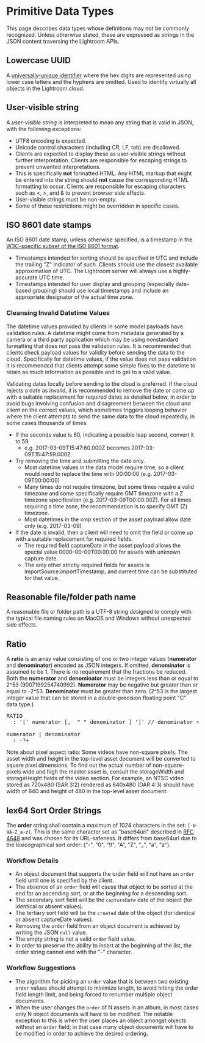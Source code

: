 # Primitive Data Types

This page describes data types whose definitions may not be commonly recognized. Unless otherwise stated, these are expressed as strings in the JSON content traversing the Lightroom APIs.

## Lowercase UUID

A <a target="new" href="http://en.wikipedia.org/wiki/Universally_unique_identifier"> universally-unique identifier</a> where the hex digits are represented using lower case letters and the hyphens are omitted. Used to identify virtually all objects in the Lightroom cloud.

## User-visible string

A *user-visible string* is interpreted to mean any string that is valid in JSON, with the following exceptions:

* UTF8 encoding is expected.
* Unicode control characters (including CR, LF, tab) are disallowed.
* Clients are expected to display these as user-visible strings without further interpretation. Clients are responsible for escaping strings to prevent unwanted interpretations.
* This is specifically **not** formatted HTML. Any HTML markup that might be entered into the string should **not** cause the corresponding HTML formatting to occur. Clients are responsible for escaping characters such as <, >, and & to prevent browser side effects.
* User-visible strings must be non-empty.
* Some of these restrictions might be overridden in specific cases.


## ISO 8601 date stamps

An ISO 8601 date stamp, unless otherwise specified, is a timestamp in the [W3C-specific subset of the ISO 8601 format](http://www.w3.org/TR/NOTE-datetime).

* Timestamps intended for sorting should be specified in UTC and include the trailing "Z" indicator of such. Clients should use the closest available approximation of UTC. The Lightroom server will always use a highly-accurate UTC time.
* Timestamps intended for user display and grouping (especially date-based grouping) should use local timestamps and include an appropriate designator of the actual time zone.

### Cleansing Invalid Datetime Values

The datetime values provided by clients in some model payloads have validation rules. A datetime might come from metadata generated by a camera or a third party application which may be using nonstandard formatting that does not pass the validation rules. It is recommended that clients check payload values for validity before sending the data to the cloud. Specifically for datetime values, if the value does not pass validation it is recommended that clients attempt some simple fixes to the datetime to retain as much information as possible and to get to a valid value.

Validating dates locally before sending to the cloud is preferred. If the cloud rejects a date as invalid, it is recommended to remove the date or come up with a suitable replacement for required dates as detailed below, in order to avoid bugs involving confusion and disagreement between the cloud and client on the correct values, which sometimes triggers looping behavior where the client attempts to send the same data to the cloud repeatedly, in some cases thousands of times.

* If the seconds value is 60, indicating a possible leap second, convert it to 59
    * e.g. 2017-03-09T15:47:60.000Z becomes 2017-03-09T15:47:59.000Z
* Try removing the time and submitting the date only.
    * Most datetime values in the data model require time, so a client would need to replace the time with 00:00:00 (e.g. 2017-03-09T00:00:00)
    * Many times do not require timezone, but some times require a valid timezone and some specifically require GMT timezone with a Z timezone specification (e.g. 2017-03-09T00:00:00Z). For all times requiring a time zone, the recommendation is to specify GMT (Z) timezone.
    * Most datetimes in the xmp section of the asset payload allow date only (e.g. 2017-03-09)
* If the date is invalid, then a client will need to omit the field or come up with a suitable replacement for required fields.
    * The required field captureDate in the asset payload allows the special value 0000-00-00T00:00:00 for assets with unknown capture date.
    * The only other strictly required fields for assets is importSource.importTimestamp, and current time can be substituted for that value.

## Reasonable file/folder path name

A reasonable file or folder path is a UTF-8 string designed to comply with the typical file naming rules on MacOS and Windows without unexpected side effects.

## Ratio

A **ratio** is an array value consisting of one or two integer values (**numerator** and **denominator**) encoded as JSON integers. If omitted, **denominator** is assumed to be 1. There is no requirement that the fractions be reduced. Both the **numerator** and **denominator** must be integers less than or equal to 2^53 (9007199254740992). **Numerator** may be negative but greater than or equal to -2^53. **Denominator** must be greater than zero. (2^53 is the largest integer value that can be stored in a double-precision floating point "C" data type.)

<pre>
RATIO
  : '[' numerator [,  " " denominator ] ']' // denominator > 0
 
numerator | denominator
  : -?<digit>+
</pre>

Note about pixel aspect ratio: Some videos have non-square pixels. The asset width and height in the top-level asset document will be converted to square pixel dimensions. To find out the actual number of non-square-pixels wide and high the master asset is, consult the storageWidth and storageHeight fields of the video section. For example, an NTSC video stored as 720x480 (SAR 3:2) rendered as 640x480 (DAR 4:3) should have width of 640 and height of 480 in the top-level asset document.


## lex64 Sort Order Strings

The **order** string shall contain a maximum of 1024 characters in the set: `[-0-9A-Z_a-z]`. This is the same character set as "base64url" described in [RFC 4648](http://tools.ietf.org/html/rfc4648#section-5) and was chosen for its URL-safeness. It differs from base64url due to the lexicographical sort order: ("-", "0", "9", "A", "Z", "_", "a", "z").

### Workflow Details

* An object document that supports the order field will not have an `order` field until one is specified by the client.
* The absence of an `order` field will cause that object to be sorted at the end for an ascending sort, or at the beginning for a descending sort.
* The secondary sort field will be the `captureDate` date of the object (for identical or absent values).
* The tertiary sort field will be the `created` date of the object (for identical or absent captureDate values).
* Removing the `order` field from an object document is achieved by writing the JSON `null` value.
* The empty string is not a valid `order` field value.
* In order to preserve the ability to insert at the beginning of the list, the order string cannot end with the "-" character.

### Workflow Suggestions

* The algorithm for picking an `order` value that is between two existing `order` values should attempt to minimize length, to avoid hitting the order field length limit, and being forced to renumber multiple object documents.
* When the user changes the `order` of N assets in an album, in most cases only N object documents will have to be modified. The notable exception to this is when the user places an object amongst objects without an `order` field; in that case many object documents will have to be modified in order to achieve the desired ordering.
